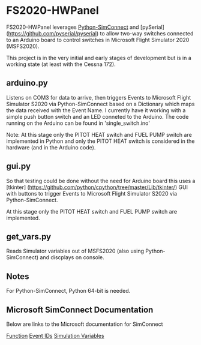 # FS2020-HWPanel

FS2020-HWPanel leverages [Python-SimConnect](https://github.com/odwdinc/Python-SimConnect) and [pySerial] (https://github.com/pyserial/pyserial) to allow two-way switches connected to an Arduino board to control switches in Microsoft Flight Simulator 2020 (MSFS2020).

This project is in the very initial and early stages of development but is in a working state (at least with the Cessna 172).

## arduino.py

Listens on COM3 for data to arrive, then triggers Events to Microsoft Flight Simulator S2020 via Python-SimConnect based on a Dictionary which maps the data received with the Event Name.
I currently have it working with a simple push button switch and an LED conneted to the Arduino.
The code running on the Arduino can be found in 'single_switch.ino'

Note: At this stage only the PITOT HEAT switch and FUEL PUMP switch are implemented in Python and only the PITOT HEAT switch is considered in the hardware (and in the Arduino code).

## gui.py

So that testing could be done without the need for Arduino board this uses a [tkinter] (https://github.com/python/cpython/tree/master/Lib/tkinter/) GUI with buttons to trigger Events to Microsoft Flight Simulator S2020 via Python-SimConnect.

At this stage only the PITOT HEAT switch and FUEL PUMP switch are implemented.

## get_vars.py

Reads Simulator variables out of MSFS2020 (also using Python-SimConnect) and discplays on console.

## Notes

For Python-SimConnect, Python 64-bit is needed.

## Microsoft SimConnect Documentation

Below are links to the Microsoft documentation for SimConnect

[Function](https://docs.microsoft.com/en-us/previous-versions/microsoft-esp/cc526983(v=msdn.10))
[Event IDs](https://docs.microsoft.com/en-us/previous-versions/microsoft-esp/cc526980(v=msdn.10))
[Simulation Variables](https://docs.microsoft.com/en-us/previous-versions/microsoft-esp/cc526981(v=msdn.10))
